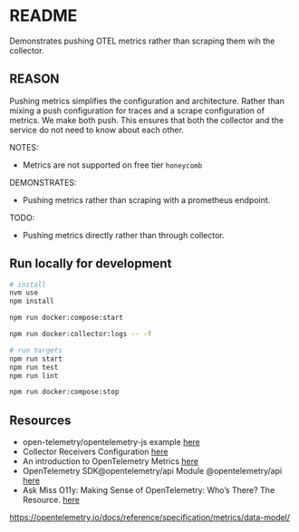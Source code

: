 # README

Demonstrates pushing OTEL metrics rather than scraping them wih the collector.  

## REASON

Pushing metrics simplifies the configuration and architecture. Rather than mixing a push configuration for traces and a scrape configuration of metrics. We make both push. 
This ensures that both the collector and the service do not need to know about each other.  

NOTES:

* Metrics are not supported on free tier `honeycomb`  

DEMONSTRATES:

* Pushing metrics rather than scraping with a prometheus endpoint.  

TODO:

* Pushing metrics directly rather than through collector.

## Run locally for development

```sh
# install
nvm use
npm install

npm run docker:compose:start    

npm run docker:collector:logs -- -f

# run targets
npm run start
npm run test
npm run lint

npm run docker:compose:stop   
```


## Resources

* open-telemetry/opentelemetry-js example [here](https://github.com/open-telemetry/opentelemetry-js/blob/main/examples/opentelemetry-web/examples/metrics/index.js)
* Collector Receivers Configuration [here](https://opentelemetry.io/docs/collector/configuration/#receivers)
* An introduction to OpenTelemetry Metrics [here](https://signoz.io/blog/introduction-to-opentelemetry-metrics/)  
* OpenTelemetry SDK@opentelemetry/api Module @opentelemetry/api [here](https://open-telemetry.github.io/opentelemetry-js/modules/_opentelemetry_api.html)  
* Ask Miss O11y: Making Sense of OpenTelemetry: Who’s There? The Resource. [here](https://www.honeycomb.io/blog/ask-miss-o11y-otel-resource)  


https://opentelemetry.io/docs/reference/specification/metrics/data-model/

